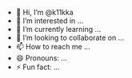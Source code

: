 - 👋 Hi, I’m @k11kka
- 👀 I’m interested in ...
- 🌱 I’m currently learning ...
- 💞️ I’m looking to collaborate on ...
- 📫 How to reach me ...
- 😄 Pronouns: ...
- ⚡ Fun fact: ...

<!---
k11kka/k11kka is a ✨ special ✨ repository because its `README.md` (this file) appears on your GitHub profile.
You can click the Preview link to take a look at your changes.
--->
